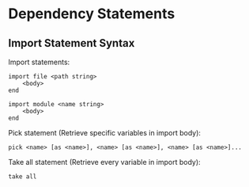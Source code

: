
# Dependency Statements

## Import Statement Syntax

Import statements:

```
import file <path string>
    <body>
end
```

```
import module <name string>
    <body>
end
```

Pick statement (Retrieve specific variables in import body):

```
pick <name> [as <name>], <name> [as <name>], <name> [as <name>]...
```

Take all statement (Retrieve every variable in import body):

```
take all
```
